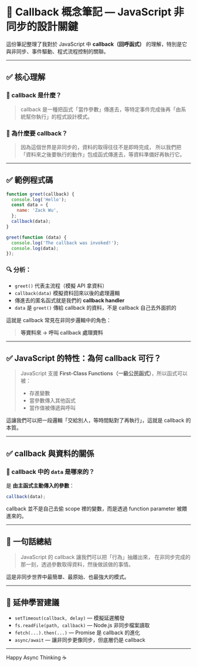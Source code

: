 # 📘 Callback 概念筆記 — JavaScript 非同步的設計關鍵

這份筆記整理了我對於 JavaScript 中 **callback（回呼函式）** 的理解，特別是它與非同步、事件驅動、程式流程控制的關聯。

---

## ✅ 核心理解

### 📌 callback 是什麼？

> callback 是一種把函式「當作參數」傳進去，等特定事件完成後再「由系統幫你執行」的程式設計模式。

### 📌 為什麼要 callback？

> 因為這個世界是非同步的，資料的取得往往不是即時完成，
> 所以我們把「資料來之後要執行的動作」包成函式傳進去，等資料準備好再執行它。

---

## ✅ 範例程式碼

```js
function greet(callback) {
  console.log('Hello');
  const data = {
    name: 'Zack Wu',
  };
  callback(data);
}

greet(function (data) {
  console.log('The callback was invoked!');
  console.log(data);
});
```

### 🔍 分析：

- `greet()` 代表主流程（模擬 API 拿資料）
- `callback(data)` 模擬資料回來以後的處理邏輯
- 傳進去的匿名函式就是我們的 **callback handler**
- `data` 是 `greet()` 傳給 callback 的資料，不是 callback 自己去外面抓的

這就是 callback 常見在非同步邏輯中的角色：

> **等資料來 → 呼叫 callback 處理資料**

---

## ✅ JavaScript 的特性：為何 callback 可行？

> JavaScript 支援 **First-Class Functions（一級公民函式）**，所以函式可以被：
>
> - 存進變數
> - 當參數傳入其他函式
> - 當作值被傳遞與呼叫

這讓我們可以把一段邏輯「交給別人，等時間點對了再執行」，這就是 callback 的本質。

---

## ✅ callback 與資料的關係

### 📌 callback 中的 `data` 是哪來的？

是 **由主函式主動傳入的參數**：

```js
callback(data);
```

callback 並不是自己去偷 scope 裡的變數，而是透過 function parameter 被餵進來的。

---

## 🧠 一句話總結

> JavaScript 的 callback 讓我們可以把「行為」抽離出來，
> 在非同步完成的那一刻，透過參數取得資料，然後做該做的事情。

這是非同步世界中最簡單、最原始、也最強大的模式。

---

## 🎯 延伸學習建議

- `setTimeout(callback, delay)` — 模擬延遲觸發
- `fs.readFile(path, callback)` — Node.js 非同步檔案讀取
- `fetch(...).then(...)` — Promise 是 callback 的進化
- `async/await` — 讓非同步更像同步，但底層仍是 callback

---

Happy Async Thinking ☕
